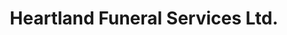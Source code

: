 ---
title: "Heartland Funeral Services Ltd."
url: /olds/heartland-funeral-services-ltd/
shop: funeral directors
---